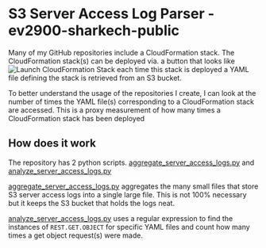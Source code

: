 # S3 Server Access Log Parser - ev2900-sharkech-public

Many of my GitHub repositories include a CloudFormation stack. The CloudFormation stack(s) can be deployed via. a button that looks like ![Launch CloudFormation Stack](https://sharkech-public.s3.amazonaws.com/misc-public/cloudformation-launch-stack.png) each time this stack is deployed a YAML file defining the stack is retrieved from an S3 bucket. 

To better understand the usage of the repositories I create, I can look at the number of times the YAML file(s) corresponding to a CloudFormation stack are accessed. This is a proxy measurement of how many times a CloudFormation stack has been deployed

## How does it work

The repository has 2 python scripts. [aggregate_server_access_logs.py](https://github.com/ev2900/S3_Server_Access_Logs_ev2900-sharkech-public/blob/main/aggregate_server_access_logs.py) and [analyze_server_access_logs.py](https://github.com/ev2900/S3_Server_Access_Logs_ev2900-sharkech-public/blob/main/analyze_server_access_logs.py)

[aggregate_server_access_logs.py](https://github.com/ev2900/S3_Server_Access_Logs_ev2900-sharkech-public/blob/main/aggregate_server_access_logs.py) aggregates the many small files that store S3 server access logs into a single large file. This is not 100% necessary but it keeps the S3 bucket that holds the logs neat.

[analyze_server_access_logs.py](https://github.com/ev2900/S3_Server_Access_Logs_ev2900-sharkech-public/blob/main/analyze_server_access_logs.py) uses a regular expression to find the instances of ```REST.GET.OBJECT``` for specific YAML files and count how many times a get object request(s) were made.
